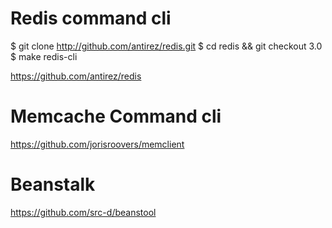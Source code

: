# Redis command cli
$ git clone http://github.com/antirez/redis.git
$ cd redis && git checkout 3.0
$ make redis-cli

https://github.com/antirez/redis

# Memcache Command cli
https://github.com/jorisroovers/memclient

# Beanstalk
https://github.com/src-d/beanstool